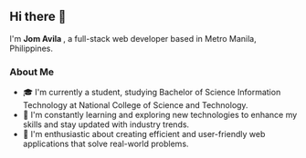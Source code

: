 
## Hi there 👋

I'm <strong> Jom Avila </strong>, a full-stack web developer based in Metro Manila, Philippines.

### About Me

- 🎓 I'm currently a student, studying Bachelor of Science Information Technology at National College of Science and Technology.
- 🌱 I'm constantly learning and exploring new technologies to enhance my skills and stay updated with industry trends.
- 🚀 I'm enthusiastic about creating efficient and user-friendly web applications that solve real-world problems.
